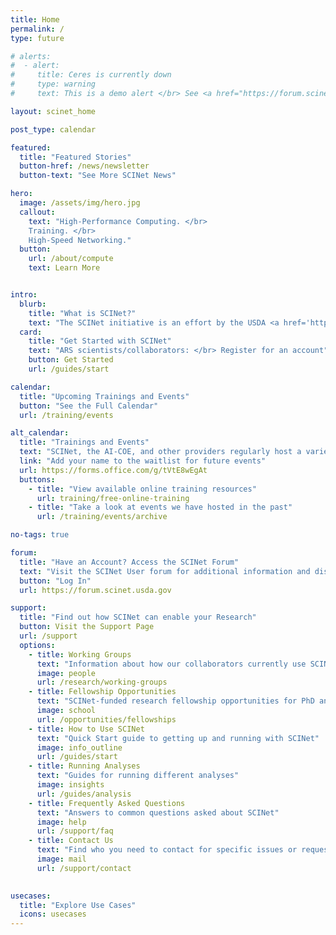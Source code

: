 ```yaml
---
title: Home
permalink: /
type: future

# alerts:
#  - alert:
#     title: Ceres is currently down
#     type: warning
#     text: This is a demo alert </br> See <a href="https://forum.scinet.usda.gov/c/announcements/6">the SCINet Forum Announcements page</a> for more information.

layout: scinet_home

post_type: calendar

featured:
  title: "Featured Stories"
  button-href: /news/newsletter
  button-text: "See More SCINet News"

hero:
  image: /assets/img/hero.jpg
  callout:
    text: "High-Performance Computing. </br> 
    Training. </br>
    High-Speed Networking."
  button:
    url: /about/compute
    text: Learn More


intro:
  blurb:
    title: "What is SCINet?"
    text: "The SCINet initiative is an effort by the USDA <a href='https://www.ars.usda.gov/'>Agricultural Research Service (ARS)</a> to grow USDA’s research capacity by providing scientists with access to high-performance computing clusters, high-speed networking for data transfer, and training in scientific computing."
  card: 
    title: "Get Started with SCINet"
    text: "ARS scientists/collaborators: </br> Register for an account"
    button: Get Started
    url: /guides/start

calendar:
  title: "Upcoming Trainings and Events"
  button: "See the Full Calendar"
  url: /training/events

alt_calendar:
  title: "Trainings and Events"
  text: "SCINet, the AI-COE, and other providers regularly host a variety of events and trainings.  There are no upcoming events currently in our calendar."
  link: "Add your name to the waitlist for future events"
  url: https://forms.office.com/g/tVtE8wEgAt
  buttons:
    - title: "View available online training resources"
      url: training/free-online-training
    - title: "Take a look at events we have hosted in the past"
      url: /training/events/archive

no-tags: true

forum: 
  title: "Have an Account? Access the SCINet Forum"
  text: "Visit the SCINet User forum for additional information and discussion with other SCINet Users. </br> Access to SCINet Forum is provided during the SCINet account application process."
  button: "Log In"
  url: https://forum.scinet.usda.gov

support:
  title: "Find out how SCINet can enable your Research"
  button: Visit the Support Page
  url: /support
  options:
    - title: Working Groups
      text: "Information about how our collaborators currently use SCINet"
      image: people
      url: /research/working-groups
    - title: Fellowship Opportunities
      text: "SCINet-funded research fellowship opportunities for PhD and MS level graduates"
      image: school
      url: /opportunities/fellowships
    - title: How to Use SCINet
      text: "Quick Start guide to getting up and running with SCINet"
      image: info_outline
      url: /guides/start
    - title: Running Analyses
      text: "Guides for running different analyses"
      image: insights
      url: /guides/analysis
    - title: Frequently Asked Questions
      text: "Answers to common questions asked about SCINet"
      image: help
      url: /support/faq
    - title: Contact Us
      text: "Find who you need to contact for specific issues or requests"
      image: mail
      url: /support/contact
    

usecases:
  title: "Explore Use Cases"
  icons: usecases
---
```



